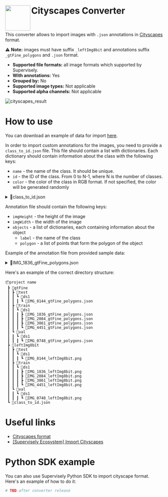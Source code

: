 <h1 align="left" style="border-bottom: 0"> <img align="left" src="https://github.com/supervisely-ecosystem/import-wizard-docs/assets/48913536/8c27c4ef-9e60-48cc-9797-57872283f9ac" width="80"> Cityscapes Converter </h1>

<br>

This converter allows to import images with `.json` annotations in [Cityscapes](https://github.com/mcordts/cityscapesScripts) format.

⚠️ **Note:** images must have suffix `_leftImg8bit` and annotations suffix `_gtFine_polygons` and `.json` format.

* **Supported file formats:** all image formats which supported by Supervisely.
* **With annotations:** Yes
* **Grouped by:** No
* **Supported image types:** Not applicable
* **Supported alpha channels:** Not applicable

![cityscapes_result](https://github.com/supervisely-ecosystem/import-wizard-docs/assets/48913536/70b2704b-d986-42e8-88f7-0d150b5cfec0)

# How to use
You can download an example of data for import [here](https://github.com/supervisely-ecosystem/import-wizard-docs/files/14908276/sample_cityscapes.zip).<br>

In order to import custom annotations for the images, you need to provide a `class_to_id.json` file.
This file should contain a list with dictionaries.
Each dictionary should contain information about the class with the following keys:
* `name` - the name of the class. It should be unique.
* `id` - the ID of the class. From 0 to N-1, where N is the number of classes.
* `color` - the color of the class in RGB format. If not specified, the color will be generated randomly

<details>
    <summary>📜class_to_id.json</summary>

```json
[
    {
        "name": "kiwi",
        "id": 1,
        "color": [255, 0, 0]
    },
    {
        "name": "lemon",
        "id": 2,
        "color": [81, 198, 170]
    }
]
```

</details>

Annotation file should contain the following keys:

* `imgHeight` - the height of the image
* `imgWidth` - the width of the image
* `objects` - a list of dictionaries, each containing information about the object
    * `label` - the name of the class
    * `polygon` - a list of points that form the polygon of the object

Example of the annotation file from provided sample data:

<details>
    <summary>📜IMG_1836_gtFine_polygons.json</summary>

```json
{
    "imgHeight": 800,
    "imgWidth": 1067,
    "objects": [
        {
            "label": "lemon",
            "polygon": [
                [772, 421],
                [771, 422],
                ...
                [785, 422],
                [784, 421]
            ]
        },
        {
            "label": "kiwi",
            "polygon": [
                [637, 122],
                [636, 123],
                ...
                [645, 123],
                [644, 122]
            ]
        },
        {
            "label": "kiwi",
            "polygon": [
                [543, 539],
                [542, 540],
                ...
                [548, 540],
                [547, 539]
            ]
        }
    ]
}
```

</details>

Here's an example of the correct directory structure:

```text
📦project name
 ┣ 📂gtFine
 ┃ ┣ 📂test
 ┃ ┃ ┗ 📂ds1
 ┃ ┃ ┃ ┗ 📜IMG_8144_gtFine_polygons.json
 ┃ ┣ 📂train
 ┃ ┃ ┗ 📂ds1
 ┃ ┃ ┃ ┣ 📜IMG_1836_gtFine_polygons.json
 ┃ ┃ ┃ ┣ 📜IMG_2084_gtFine_polygons.json
 ┃ ┃ ┃ ┣ 📜IMG_3861_gtFine_polygons.json
 ┃ ┃ ┃ ┗ 📜IMG_4451_gtFine_polygons.json
 ┃ ┗ 📂val
 ┃ ┃ ┗ 📂ds1
 ┃ ┃ ┃ ┗ 📜IMG_0748_gtFine_polygons.json
 ┣ 📂leftImg8bit
 ┃ ┣ 📂test
 ┃ ┃ ┗ 📂ds1
 ┃ ┃ ┃ ┗ 📜IMG_8144_leftImg8bit.png
 ┃ ┣ 📂train
 ┃ ┃ ┗ 📂ds1
 ┃ ┃ ┃ ┣ 📜IMG_1836_leftImg8bit.png
 ┃ ┃ ┃ ┣ 📜IMG_2084_leftImg8bit.png
 ┃ ┃ ┃ ┣ 📜IMG_3861_leftImg8bit.png
 ┃ ┃ ┃ ┗ 📜IMG_4451_leftImg8bit.png
 ┃ ┗ 📂val
 ┃ ┃ ┗ 📂ds1
 ┃ ┃ ┃ ┗ 📜IMG_0748_leftImg8bit.png
 ┗ 📜class_to_id.json
```

# Useful links
- [Cityscapes format](https://github.com/mcordts/cityscapesScripts)
- [[Supervisely Ecosystem] Import Cityscapes](https://ecosystem.supervisely.com/apps/import-cityscapes)

# Python SDK example

You can also use Supervisely Python SDK to import cityscape format. Here's an example of how to do it:

```python
# TBD after converter release
```
